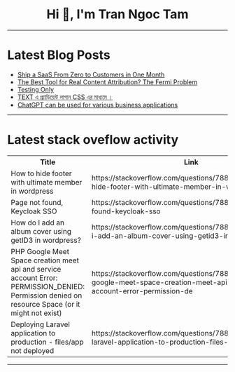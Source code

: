 <h1 align="center">Hi 👋, I'm Tran Ngoc Tam</h1>

---

# Latest Blog Posts 
<!-- BLOG-POST-LIST:START -->
- [Ship a SaaS From Zero to Customers in One Month](https://dev.to/railsdesigner/ship-a-saas-from-zero-to-customers-in-one-month-475k)
- [The Best Tool for Real Content Attribution? The Fermi Problem](https://dev.to/daedtech/the-best-tool-for-real-content-attribution-the-fermi-problem-4mhe)
- [Testing Only](https://dev.to/engowl/testing-only-3gij)
- [TEXT এ গ্র্যাডিয়েন্ট লাগান CSS এর মাধ্যমে ।](https://dev.to/shahriarcode/text-e-gryaaddiyyentt-laagaan-css-er-maadhyme--1pm6)
- [ChatGPT can be used for various business applications](https://dev.to/olatunjiayodel9/chatgpt-can-be-used-for-various-business-applications-2iip)
<!-- BLOG-POST-LIST:END -->

---

# Latest stack oveflow activity
<table>
  <tr><th>Title</th><th>Link</th></tr>
  <!-- STACKOVERFLOW:START --><tr><td>How to hide footer with ultimate member in wordpress</td><td>https://stackoverflow.com/questions/78844388/how-to-hide-footer-with-ultimate-member-in-wordpress</td></tr><tr><td>Page not found, Keycloak SSO</td><td>https://stackoverflow.com/questions/78844276/page-not-found-keycloak-sso</td></tr><tr><td>How do I add an album cover using getID3 in wordpress?</td><td>https://stackoverflow.com/questions/78844220/how-do-i-add-an-album-cover-using-getid3-in-wordpress</td></tr><tr><td>PHP Google Meet Space creation meet api and service account Error: PERMISSION_DENIED: Permission denied on resource Space &lpar;or it might not exist&rpar;</td><td>https://stackoverflow.com/questions/78843835/php-google-meet-space-creation-meet-api-and-service-account-error-permission-de</td></tr><tr><td>Deploying Laravel application to production - files/app not deployed</td><td>https://stackoverflow.com/questions/78843721/deploying-laravel-application-to-production-files-app-not-deployed</td></tr><!-- STACKOVERFLOW:END -->
</table>

---


